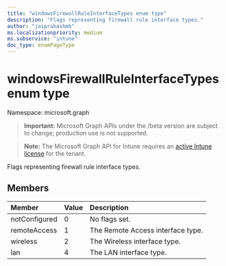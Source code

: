 ```yaml
---
title: "windowsFirewallRuleInterfaceTypes enum type"
description: "Flags representing firewall rule interface types."
author: "jaiprakashmb"
ms.localizationpriority: medium
ms.subservice: "intune"
doc_type: enumPageType
---
```


# windowsFirewallRuleInterfaceTypes enum type

Namespace: microsoft.graph
> **Important:** Microsoft Graph APIs under the /beta version are subject to change; production use is not supported.

> **Note:** The Microsoft Graph API for Intune requires an [active Intune license](https://go.microsoft.com/fwlink/?linkid=839381) for the tenant.


Flags representing firewall rule interface types.

## Members
|Member|Value|Description|
|:---|:---|:---|
|notConfigured|0|No flags set.|
|remoteAccess|1|The Remote Access interface type.|
|wireless|2|The Wireless interface type.|
|lan|4|The LAN interface type.|
